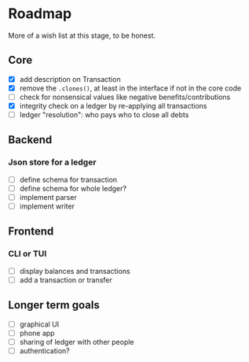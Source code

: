 # Roadmap
More of a wish list at this stage, to be honest.

## Core
 - [x] add description on Transaction
 - [x] remove the `.clones()`, at least in the interface if not in the core code
 - [ ] check for nonsensical values like negative benefits/contributions
 - [x] integrity check on a ledger by re-applying all transactions
 - [ ] ledger "resolution": who pays who to close all debts

## Backend
### Json store for a ledger
 - [ ] define schema for transaction
 - [ ] define schema for whole ledger?
 - [ ] implement parser
 - [ ] implement writer

## Frontend
### CLI or TUI
 - [ ] display balances and transactions
 - [ ] add a transaction or transfer

## Longer term goals
 - [ ] graphical UI
 - [ ] phone app
 - [ ] sharing of ledger with other people
 - [ ] authentication?
